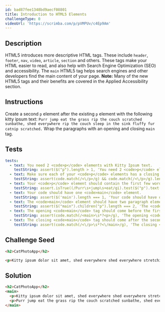 ```yaml
---
id: bad87fee1348bd9aecf08801
title: Introduction to HTML5 Elements
challengeType: 0
videoUrl: 'https://scrimba.com/p/pVMPUv/c4Ep9Am'
---
```


## Description
<section id='description'>
HTML5 introduces more descriptive HTML tags. These include <code>header</code>, <code>footer</code>, <code>nav</code>, <code>video</code>, <code>article</code>, <code>section</code> and others.
These tags make your HTML easier to read, and also help with Search Engine Optimization (SEO) and accessibility.
The <code>main</code> HTML5 tag helps search engines and other developers find the main content of your page.
<strong>Note:</strong> Many of the new HTML5 tags and their benefits are covered in the Applied Accessibility section.
</section>

## Instructions
<section id='instructions'>
Create a second <code>p</code> element after the existing <code>p</code> element with the following kitty ipsum text: <code>Purr jump eat the grass rip the couch scratched sunbathe, shed everywhere rip the couch sleep in the sink fluffy fur catnip scratched.</code>
Wrap the paragraphs with an opening and closing <code>main</code> tag.
</section>

## Tests
<section id='tests'>

```yml
tests:
  - text: You need 2 <code>p</code> elements with Kitty Ipsum text.
    testString: assert($("p").length > 1, 'You need 2 <code>p</code> elements with Kitty Ipsum text.');
  - text: Make sure each of your <code>p</code> elements has a closing tag.
    testString: assert(code.match(/<\/p>/g) && code.match(/<\/p>/g).length === code.match(/<p/g).length, 'Make sure each of your <code>p</code> elements has a closing tag.');
  - text: Your <code>p</code> element should contain the first few words of the provided additional <code>kitty ipsum text</code>.
    testString: assert.isTrue((/Purr\s+jump\s+eat/gi).test($("p").text()), 'Your <code>p</code> element should contain the first few words of the provided additional <code>kitty ipsum text</code>.');
  - text: Your code should have one <code>main</code> element.
    testString: assert($('main').length === 1, 'Your code should have one <code>main</code> element.');
  - text: The <code>main</code> element should have two paragraph elements as children.
    testString: assert($("main").children("p").length === 2, 'The <code>main</code> element should have two paragraph elements as children.');
  - text: The opening <code>main</code> tag should come before the first paragraph tag.
    testString: assert(code.match(/<main>\s*?<p>/g), 'The opening <code>main</code> tag should come before the first paragraph tag.');
  - text: The closing <code>main</code> tag should come after the second closing paragraph tag.
    testString: assert(code.match(/<\/p>\s*?<\/main>/g), 'The closing <code>main</code> tag should come after the second closing paragraph tag.');

```

</section>

## Challenge Seed
<section id='challengeSeed'>

<div id='html-seed'>

```html
<h2>CatPhotoApp</h2>

<p>Kitty ipsum dolor sit amet, shed everywhere shed everywhere stretching attack your ankles chase the red dot, hairball run catnip eat the grass sniff.</p>
```

</div>



</section>

## Solution
<section id='solution'>

```html
<h2>CatPhotoApp</h2>
<main>
  <p>Kitty ipsum dolor sit amet, shed everywhere shed everywhere stretching attack your ankles chase the red dot, hairball run catnip eat the grass sniff.</p>
  <p>Purr jump eat the grass rip the couch scratched sunbathe, shed everywhere rip the couch sleep in the sink fluffy fur catnip scratched.</p>
</main>
```
</section>
